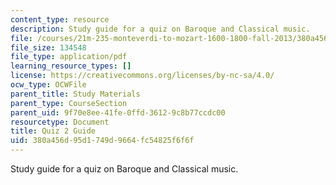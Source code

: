 ```yaml
---
content_type: resource
description: Study guide for a quiz on Baroque and Classical music.
file: /courses/21m-235-monteverdi-to-mozart-1600-1800-fall-2013/380a456d95d1749d9664fc54825f6f6f_MIT21M_235_F13_Quiz_2_Guid.pdf
file_size: 134548
file_type: application/pdf
learning_resource_types: []
license: https://creativecommons.org/licenses/by-nc-sa/4.0/
ocw_type: OCWFile
parent_title: Study Materials
parent_type: CourseSection
parent_uid: 9f70e8ee-41fe-0ffd-3612-9c8b77ccdc00
resourcetype: Document
title: Quiz 2 Guide
uid: 380a456d-95d1-749d-9664-fc54825f6f6f
---
```

Study guide for a quiz on Baroque and Classical music.